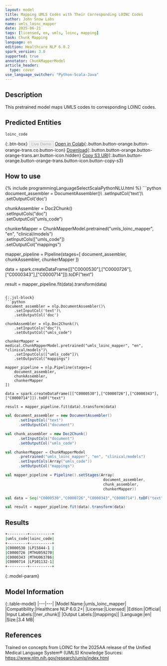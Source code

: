 ```yaml
---
layout: model
title: Mapping UMLS Codes with Their Corresponding LOINC Codes
author: John Snow Labs
name: umls_loinc_mapper
date: 2025-06-21
tags: [licensed, en, umls, loinc, mapping]
task: Chunk Mapping
language: en
edition: Healthcare NLP 6.0.2
spark_version: 3.0
supported: true
annotator: ChunkMapperModel
article_header:
  type: cover
use_language_switcher: "Python-Scala-Java"
---
```


## Description

This pretrained model maps UMLS codes to corresponding LOINC codes.

## Predicted Entities

`loinc_code`

{:.btn-box}
<button class="button button-orange" disabled>Live Demo</button>
[Open in Colab](https://colab.research.google.com/github/JohnSnowLabs/spark-nlp-workshop/blob/master/healthcare-nlp/06.0.Chunk_Mapping.ipynb){:.button.button-orange.button-orange-trans.co.button-icon}
[Download](https://s3.amazonaws.com/auxdata.johnsnowlabs.com/clinical/models/umls_loinc_mapper_en_6.0.2_3.0_1750534183554.zip){:.button.button-orange.button-orange-trans.arr.button-icon.hidden}
[Copy S3 URI](s3://auxdata.johnsnowlabs.com/clinical/models/umls_loinc_mapper_en_6.0.2_3.0_1750534183554.zip){:.button.button-orange.button-orange-trans.button-icon.button-copy-s3}

## How to use



<div class="tabs-box" markdown="1">
{% include programmingLanguageSelectScalaPythonNLU.html %}
```python
document_assembler = DocumentAssembler()\
    .setInputCol('text')\
    .setOutputCol('doc')

chunkAssembler = Doc2Chunk()\
    .setInputCols("doc")\
    .setOutputCol("umls_code")

chunkerMapper = ChunkMapperModel.pretrained("umls_loinc_mapper", "en", "clinical/models")\
    .setInputCols(["umls_code"])\
    .setOutputCol("mappings")

mapper_pipeline = Pipeline(stages=[
    document_assembler,
    chunkAssembler,
    chunkerMapper
])

data = spark.createDataFrame([["C0000530"],["C0000726"],["C0000343"],["C0000714"]]).toDF("text")

result = mapper_pipeline.fit(data).transform(data)
```

{:.jsl-block}
```python
document_assembler = nlp.DocumentAssembler()\
    .setInputCol('text')\
    .setOutputCol('doc')

chunkAssembler = nlp.Doc2Chunk()\
    .setInputCols("doc")\
    .setOutputCol("umls_code")

chunkerMapper = medical.ChunkMapperModel.pretrained("umls_loinc_mapper", "en", "clinical/models")\
    .setInputCols(["umls_code"])\
    .setOutputCol("mappings")

mapper_pipeline = nlp.Pipeline(stages=[
    document_assembler,
    chunkAssembler,
    chunkerMapper
])

data = spark.createDataFrame([["C0000530"],["C0000726"],["C0000343"],["C0000714"]]).toDF("text")

result = mapper_pipeline.fit(data).transform(data)
```
```scala
val document_assembler = new DocumentAssembler()
      .setInputCol("text")
      .setOutputCol("document")

val chunk_assembler = new Doc2Chunk()
      .setInputCols("document")
      .setOutputCol("umls_code")

val chunkerMapper = ChunkMapperModel
      .pretrained("umls_loinc_mapper", "en", "clinical/models")
      .setInputCols(Array("umls_code"))
      .setOutputCol("mappings")

val mapper_pipeline = Pipeline().setStages(Array(
                                            document_assembler,
                                            chunk_assembler,
                                            chunkerMapper))

val data = Seq("C0000530","C0000726","C0000343","C0000714").toDF("text")

val result = mapper_pipeline.fit(data).transform(data)

```
</div>

## Results

```bash
+---------+----------+
|umls_code|loinc_code|
+---------+----------+
|C0000530 |LP15844-1 |
|C0000726 |MTHU059270|
|C0000343 |MTHU063786|
|C0000714 |LP101132-1|
+---------+----------+
```

{:.model-param}
## Model Information

{:.table-model}
|---|---|
|Model Name:|umls_loinc_mapper|
|Compatibility:|Healthcare NLP 6.0.2+|
|License:|Licensed|
|Edition:|Official|
|Input Labels:|[ner_chunk]|
|Output Labels:|[mappings]|
|Language:|en|
|Size:|3.4 MB|

## References

Trained on concepts from LOINC for the 2025AA release of the Unified Medical Language System® (UMLS) Knowledge Sources: https://www.nlm.nih.gov/research/umls/index.html